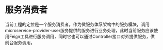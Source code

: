 # 服务消费者

当前工程的定位是一个服务消费者，作为微服务体系架构中的服务模块，调用microservice-provider-user服务提供的服务进行业务处理，此时当前服务应该使用Feign工具进行服务调用，同时它也可以通过Controller接口对外提供服务，供前台服务调用。